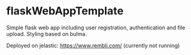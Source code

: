 # flaskWebAppTemplate

Simple flask web app including user registration, authentication and file upload. Styling based on bulma. 

Deployed on jelastic: https://www.rembli.com/ (currently not running)
